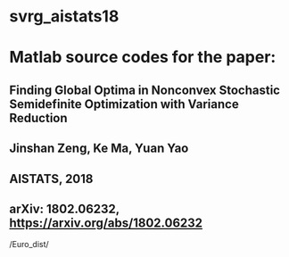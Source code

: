 # svrg_aistats18
# Matlab source codes for the paper: 
## Finding Global Optima in Nonconvex Stochastic Semidefinite Optimization with Variance Reduction
## Jinshan Zeng, Ke Ma, Yuan Yao
## AISTATS, 2018
## arXiv: 1802.06232, https://arxiv.org/abs/1802.06232

/Euro_dist/
